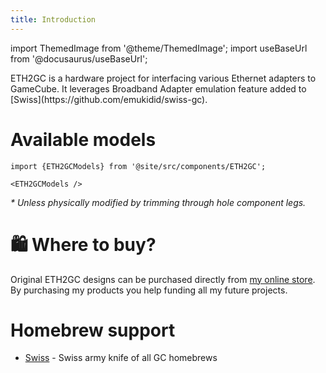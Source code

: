 ```yaml
---
title: Introduction
---
```


import ThemedImage from '@theme/ThemedImage';
import useBaseUrl from '@docusaurus/useBaseUrl';

<div className="hero">
  <div className="container">
    <div className="row">
    <div className="col col--9">
      <div className="hero__subtitle">
        ETH2GC is a hardware project for interfacing various Ethernet adapters to GameCube. It leverages Broadband Adapter emulation feature added to [Swiss](https://github.com/emukidid/swiss-gc).
      </div>
    </div>
    <div className="col col--3">
      <ThemedImage
        alt="ETH2GC Logo"
        sources={{
          light: useBaseUrl('/img/eth2gc/ETH2GC_Logo_Dark.png'),
          dark: useBaseUrl('/img/eth2gc/ETH2GC_Logo_Light.png'),
        }}
      />
    </div>
  </div>
  </div>
</div>

# Available models

```mdx-code-block
import {ETH2GCModels} from '@site/src/components/ETH2GC';

<ETH2GCModels />
```
*&ast; Unless physically modified by trimming through hole component legs.*


# 🛍️ Where to buy?
Original ETH2GC designs can be purchased directly from [my online store](https://store.webhdx.dev). By purchasing my products you help funding all my future projects.

# Homebrew support

- [Swiss](https://github.com/emukidid/swiss-gc) - Swiss army knife of all GC homebrews
